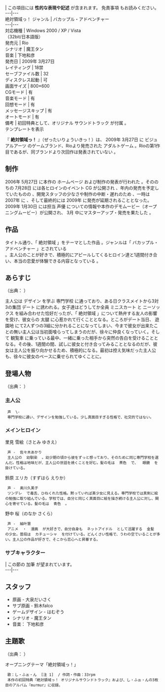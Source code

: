 |  この項目には **性的な表現や記述** が含まれます。  免責事項  もお読みください。  
---|---  
絶対領域っ！  ジャンル  |  バカップル・アドベンチャー     
---|---  
対応機種  |  Windows 2000  /  XP  /  Vista    
（32bit/日本語版）  
発売元  |  Rio   
シナリオ  |  魔王タン     
音楽  |  下地和彦     
発売日  |  2009年  3月27日     
レイティング  |  18禁     
セーブファイル数  |  32   
ディスクレス起動  |  可   
画面サイズ  |  800×600   
CGモード  |  有   
音楽モード  |  有   
回想モード  |  有   
メッセージスキップ  |  有   
オートモード  |  有   
備考  |  初回特典として、オリジナル  サウンドトラック  が付属    。   
テンプレートを表示  
  
『 **絶対領域っ！** 』（ぜったいりょういきっ！）は、  2009年  3月27日  に  ビジュアルアーツ  のゲームブランド、Rioより発売された
アダルトゲーム  。Rioの第1作目であるが、同ブランドより次回作は発表されていない    。

##  制作  

2006年  5月27日  に本作の  ホームページ  および制作の発表が行われた      。そののちの  7月28日
には各ヒロインのイベント  CG  が公開され    、年内の発売を予定していたものの    、開発スタッフの少なさや制作の中断・遅れのため
  、一時は  2007年  に    、そして最終的には  2009年  に発売が延期されることとなった。2009年  1月30日  には担当
声優  についての情報や本作のデモムービー（オープニングムービー）が公開され、  3月  中にマスターアップ・発売を果たした      。

##  作品  

タイトル通り、「  絶対領域  」をテーマとした作品      。ジャンルは「  バカップル・アドベンチャー  」とされている  
。主人公のことが好きで、積極的にアピールしてくるヒロイン達と1週間付き合い、本当の恋愛が体験できる内容となっている    。

##  あらすじ  

（出典：    ）

主人公は  デザイン  を学ぶ  専門学校  に通っており、ある日クラスメイトから3対3の集団  デート  に誘われる。女子達はどうしてか全員
ミニスカート  と  ニーソックス  を組み合わせた恰好だったが、「  絶対領域  」について熱弁する友人の影響を受け、彼女らの  太腿
に心惹かれて行くこととなる。ところがデート当日、  遊園地
にて2人ずつの3組に分かれることになってしまい、今まで彼女が出来たことの無い主人公は当初面喰らってしまうのだが、徐々に仲良くなっていく。そして  観覧車
に乗っている最中、一緒に乗った相手から突然の告白を受けることとなる。その後、1週間の間、試しに彼女と付き合ってみることとなるのだが、彼女は主人公を振り向かせるため、積極的になる。最初は控え気味だった主人公も、徐々に彼女のペースに乗せられてゆくことに。

##  登場人物  

（出典：    ）

###  主人公  

     声  \- 
     専門学校に通い、デザインを勉強している。少し真面目すぎる性格で、社交的ではない。 

###  メインヒロイン  

里見 雪絵（さとみ ゆきえ）

     声 -  佐々木あかり 
     主人公の  幼馴染  。幼少期の頃から彼をずっと想っており、そのために同じ専門学校を選んだ。性格は地味だが、主人公の世話を焼くことを好む。髪の毛は  茶色  で、  眼鏡  を掛けている。 
鈴原 エリカ（すずはら えりか）

     声 -  奥川久美子 
     ツンデレ  で毒舌、ひねくれた性格。黙っていれば美少女に見える。専門学校では真剣に絵の勉強に取り組んでいる。学校では、自分と同じく真面目に絵を描き続ける主人公に対し、関心を寄せている。髪の毛は  青色  。 
野中 桜（のなか さくら）

     声 -  紬叶慧 
     アニメ  ・  漫画  が大好きで、自分自身も  ネットアイドル  として活躍する  金髪  の少女。普段は  カチューシャ  を付けている。どんくさい性格で、うわの空でいることが多い。主人公の作品が好きで、そこから恋心へと昇華する。 

###  サブキャラクター  

|  この節の  加筆  が望まれています。  
---|---  
  
##  スタッフ  

  * 原画 -  大泉だいさく   
  * サブ原画 -  鈴木falco   
  * ゲームデザイン -  はむぞう   
  * シナリオ -  魔王タン   
  * 音楽：  下地和彦   

##  主題歌  

（出典：    ）

オープニングテーマ「絶対領域っ！」

     歌：し・ふぉ・ん  [注 1]  / 作詞・作曲：33rpm 
     本作の初回特典『絶対領域っ！ オリジナルサウンドトラック』および、し・ふぉ・んの3枚目のアルバム『murmur』に収録。 

